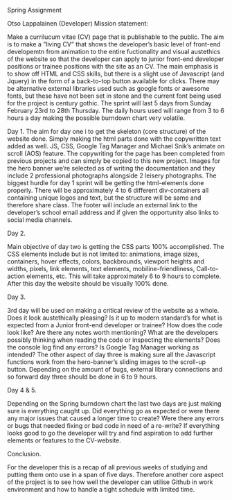 Spring Assignment 

Otso Lappalainen (Developer)
Mission statement:

Make a currilucum vitae (CV) page that is publishable to the public.  The aim is to make a ”living CV” that shows the developer’s basic level of front-end developemtn from animation to the entire fuctionality and visual austethics of the website so that the developer can apply to junior front-end developer positions or trainee positions with the site as an CV. The main emphasis is to show off HTML and CSS skills, but there is a slight use of Javascript (and Jquery) in the form of a back-to-top button available for clicks. There may be alternative external libraries used such as google fonts or awesome fonts, but these have not been set in stone and the current font being used for the project is century gothic.
The sprint will last 5 days from Sunday February 23rd to 28th Thursday. The daily hours used will range from 3 to 6 hours a day making the possible burndown chart very volatile. 

Day 1.
The aim for day one i to get the skeleton (core structure) of the website done. Simply making the html parts done with the copywritten text added as well. JS, CSS, Google Tag Manager and Michael Snik’s animate on scroll (AOS) feature.
The copywriting for the page has been completed from previous projects and can simply be copied to this new project. Images for the hero banner we’re selected as of writing the documentation and they include 2 professional photographs alongside 2 leisery photographs.
The biggest hurdle for day 1 sprint will be getting the html-elements done properly. There will be approximately 4 to 6 different div-containers all containing unique logos and text, but the structure will be same and therefore share class.
The footer will include an external link to the developer’s school email address and if given the opportunity also links to social media channels.

Day 2.

Main objective of day two is getting the CSS parts 100% accomplished. The CSS elements include but is not limited to: animations, image sizes, containers, hover effects, colors, backbrounds, viewport heights and widths, pixels, link elements, text elements, mobiline-friendliness, Call-to-action elements, etc. This will take approximately 6 to 9 hours to complete.  After this day the website should be visually 100% done.

Day 3.

3rd day will be used on making a critical review of the website as a whole. Does it look austethically pleasing? Is it up to modern standard’s for what is expected from a Junior front-end developer or trainee? How does the code look like? Are there any notes worth mentioning? What are the developers possibly thinking when reading the code or inspecting the elements? Does the console log find any errors? Is Google Tag Manager working as intended?
The other aspect of day three is making sure all the Javascript functions work from the hero-banner’s sliding images to the scroll-up button.
Depending on the amount of bugs, external library connections and so forward day three should be done in 6 to 9 hours.

Day 4 & 5.

Depending on the Spring burndown chart the last two days are just making sure is everything caught up. Did everything go as expected or were there any major issues that caused a longer time to create? Were there any errors or bugs that needed fixing or bad code in need of a re-write?
If everything looks good to go the developer will try and find aspiration to add further elements or features to the CV-website.

Conclusion.

For the developer this is a recap of all previous weeks of studying and putting them onto use in a span of five days. Therefore another core aspect of the project is to see how well the developer can utilise Github in work environment and how to handle a tight schedule with limited time.
